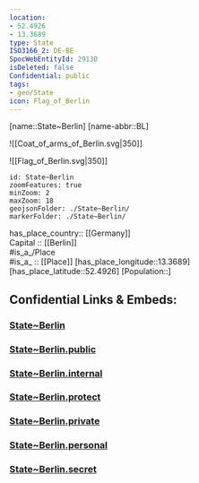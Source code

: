 ```yaml
---
location:
- 52.4926
- 13.3689
type: State
ISO3166_2: DE-BE
SpocWebEntityId: 29130
isDeleted: false
Confidential: public
tags:
- geo/State
icon: Flag_of_Berlin
---
```


[name::State~Berlin] 
[name-abbr::BL]

![[Coat_of_arms_of_Berlin.svg|350]] 

![[Flag_of_Berlin.svg|350]]  

```leaflet
id: State~Berlin
zoomFeatures: true 
minZoom: 2 
maxZoom: 18
geojsonFolder: ./State~Berlin/
markerFolder: ./State~Berlin/
```

has_place_country:: [[Germany]]  
Capital :: [[Berlin]]  
#is_a_/Place  
#is_a_ :: [[Place]] 
[has_place_longitude::13.3689] 
[has_place_latitude::52.4926] 
[Population::] 


## Confidential Links & Embeds: 

### [State~Berlin](/_Standards/Earth/Continent/Europe/Europe~Central/Germany/Germany~West/State~Berlin.md) 

### [State~Berlin.public](/_public/Earth/Continent/Europe/Europe~Central/Germany/Germany~West/State~Berlin.public.md) 

### [State~Berlin.internal](/_internal/Earth/Continent/Europe/Europe~Central/Germany/Germany~West/State~Berlin.internal.md) 

### [State~Berlin.protect](/_protect/Earth/Continent/Europe/Europe~Central/Germany/Germany~West/State~Berlin.protect.md) 

### [State~Berlin.private](/_private/Earth/Continent/Europe/Europe~Central/Germany/Germany~West/State~Berlin.private.md) 

### [State~Berlin.personal](/_personal/Earth/Continent/Europe/Europe~Central/Germany/Germany~West/State~Berlin.personal.md) 

### [State~Berlin.secret](/_secret/Earth/Continent/Europe/Europe~Central/Germany/Germany~West/State~Berlin.secret.md)

